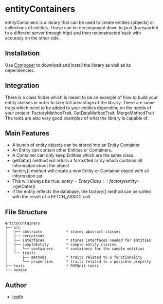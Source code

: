 # entityContainers

entityContainers is a library that can be used to create entities (objects) or collections of entities. Those can be decomposed down to json (transported to a different server through http) and then reconstructed back with accuracy on the other side.


## Installation

Use [Composer](https://getcomposer.org/) to download and install the library as well as its dependencies.


## Integration

There is a class folder which is meant to be an example of how to build your entity classes in order to take full advantage of the library.
There are some traits which need to be added to your entities depending on the needs of your project: FactoryMethodTrait, GetDataMethodTrait, MergeMethodTrait
The tests are also very good examples of what the library is capable of.


## Main Features

* A bunch of entity objects can be stored into an Entity Container
* An Entity can contain other Entities or Containers.
* A Container can only keep Entities which are the same class.
* getData() method will return a formatted array which contains all information about the object
* factory() method will create a new Entity or Container object with all information set
* This will always be true: $entity = EntityClass::factory($entity->getData())
* If the entity reflects the database, the factory() method can be called with the result of a FETCH_ASSOC call.


## File Structure
```
entityContainers
├── src
│   ├── abstracts           * stores abstract classes
│   ├── exceptions
│   ├── interfaces          * stores interfaces needed for entities
│   ├── sampleEntity        * sample entity classes
│   │   └── containers      * containers for the sample entities
│   └── traits
│       ├── methods         * traits related to a functionality
│       └── properties      * traits related to a possible property
├── tests                   * PHPUnit tests
└── vendor

```
## Author

* [iosifv](https://github.com/iosifv)
